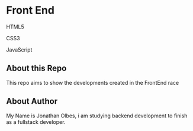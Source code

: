 # Front End

HTML5

CSS3

JavaScript

## About this Repo

This repo aims to show the developments created in the FrontEnd race

## About Author

My Name is Jonathan Olbes, i am studying backend development to finish as a fullstack developer.